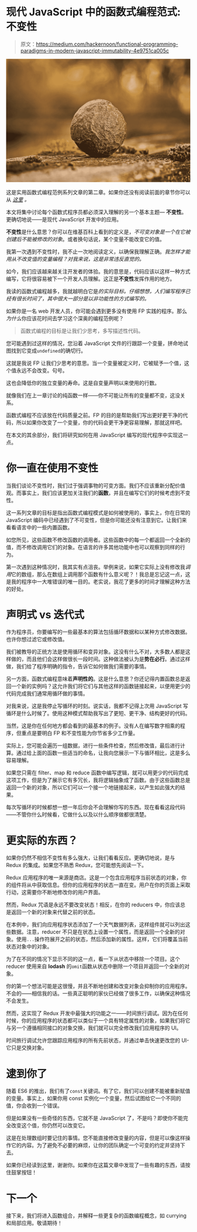 # 现代 JavaScript 中的函数式编程范式:不变性

> 原文：<https://medium.com/hackernoon/functional-programming-paradigms-in-modern-javascript-immutability-4e9751ca005c>

![](img/964c52b05131c7dde3db468d6a489295.png)

这是实用函数式编程范例系列文章的第二章。如果你还没有阅读前面的章节你可以从 [*这里*](https://hackernoon.com/functional-programming-paradigms-in-modern-javascript-pure-functions-797d9abbee1) *。*

本文将集中讨论每个函数式程序员都必须深入理解的另一个基本主题— **不变性**。更确切地说——是现代 JavaScript 开发中的应用。

**不变性**是什么意思？你可以在维基百科上看到的定义是，*不可变对象是一个在它被创建后不能被修改的对象*。或者换句话说，某个变量不能改变它的值。

我第一次遇到不变性时，我不止一次地阅读定义，以确保我理解正确。*我怎样才能用从不改变值的变量编程？对我来说，这是非常违反直觉的。*

如今，我们应该越来越关注开发者的体验。我的意思是，代码应该以这样一种方式编写，它将很容易被下一个开发人员理解。这正是**不变性**发挥作用的地方。

我读的函数式编程越多，我就越明白它是*的实际目标。仔细想想，人们编写程序已经有很长时间了，其中很大一部分是以非功能性的方式编写的。*

如果你是一名 web 开发人员，你可能会遇到更多没有使用 FP 实践的程序。那么*为什么*你应该花时间去学习这个深奥的编程范例呢？

> 函数式编程的目标是让我们少思考，多写描述性代码。

您可能遇到过这样的情况，您沿着 JavaScript 文件的行跟踪一个变量，拼命地试图找到它变成`undefined`的确切行。

这就是我说 FP 让我们少思考的意思。当一个变量被定义时，它被赋予一个值，这个值永远不会改变。句号。

这也会降低你的独立变量的寿命。这是自变量声明以来使用的行数。

就像我们在上一章讨论的纯函数一样——你不可能让所有的变量都不变，这没关系。

函数式编程不应该放在代码质量之前。FP 的目的是帮助我们写出更好更干净的代码，所以如果你改变了一个变量，你的代码会更干净更容易理解，那就这样吧。

在本文的其余部分，我们将研究如何在用 JavaScript 编写的现代程序中实现这一点。

# 你一直在使用不变性

当我们谈论不变性时，我们过于强调事物的可变方面。我们不应该重新分配价值观。而事实上，我们应该更加关注我们的**函数**，并且在编写它们的时候考虑到不变性。

这一系列文章的目标是指出函数式编程模式是如何被使用的，事实上，你在日常的 JavaScript 编码中已经遇到了不可变性，但是你可能还没有注意到它。让我们来看看语言中的一些内置函数。

如您所见，这些函数不修改函数的调用者。这些函数中的每一个都返回一个全新的值，而不修改调用它们的对象。在语言的许多其他功能中也可以观察到同样的行为。

第一次遇到这种情况时，我其实有点沮丧。举例来说，如果它实际上没有修改我*调用*它的数组，那么在数组上调用那个函数有什么意义呢？！我总是忘记这一点，这是我的程序中一大堆错误的唯一目的。老实说，我花了更多的时间才理解这种方法的好处。

# 声明式 vs 迭代式

作为程序员，你要编写的一些最基本的算法包括循环数据和以某种方式修改数据。也许你想过滤它或修改值。

我们被教导的正统方法是使用循环和变异对象。这没有什么不对，大多数人都是这样做的，而且他们会这样做很长一段时间。这种做法被认为是**势在必行**。通过这样做，我们给了程序明确的指令，告诉它如何做我们需要的事情。

另一方面，函数式编程意味着**声明性的**。这是什么意思？你还记得内置函数总是返回一个新的实例吗？这允许我们将它们与其他这样的函数链接起来，以便用更少的代码完成我们通常用循环做的事情。

对我来说，这是我停止写循环的时刻。说实话，我都不记得上次用 JavaScript 写循环是什么时候了。使用这种模式帮助我写出了更短、更干净、结构更好的代码。

当然，这是你在任何地方都会看到的最基本的例子。没有人在编写数字相乘的程序，但重点是要明白 FP 和不变性能为你节省多少工作量。

实际上，您可能会遍历一组数据，进行一些条件检查，然后修改值，最后进行计算。通过给上面的函数一些适当的命名，让我向您展示一下与循环相比，这是多么容易理解。

如果您只需在 filter、map 和 reduce 函数中编写逻辑，就可以用更少的代码完成这项工作，但是为了展示它有多冗长，我将逻辑抽象成了函数。由于这些函数总是返回一个新的对象，所以它们可以一个接一个地链接起来，以产生如此强大的结果。

每次写循环的时候都想一想一年后你会不会理解你写的东西。现在看看这段代码——不管你什么时候看，它做什么以及以什么顺序做都很清楚。

# 更实际的东西？

如果你仍然不相信不变性有多么强大，让我们看看反应。更确切地说，是与 Redux 的集成。如果您不熟悉 Redux，您可能想先阅读一下。

Redux 应用程序的唯一来源是商店。这是一个包含应用程序当前状态的对象，你的组件将从中获取信息。但你的应用程序的状态一直在变。用户在你的页面上采取行动，这需要你不断地修改你的用户界面。

然而，Redux 咒语是永远不要改变状态！相反，在你的 reducers 中，你应该总是返回一个新的对象来代替之前的状态。

在本例中，我们向应用程序状态添加了一个天气数据列表，这样组件就可以列出这些数据。注意，reducer 不只是在状态上设置一个属性，而是返回一个全新的对象。使用`...`操作符展开之前的状态，然后添加新的属性。这样，它们将覆盖当前状态对象中的对象。

为了在不同的情况下显示不同的这一点，看一下从状态中移除一个项目。这个 reducer 使用来自 **lodash** 的`omit`函数从状态中删除一个项目并返回一个全新的对象。

你的第一个想法可能是这很慢，并且不断地创建和改变对象会抑制你的应用程序。不会的——相信我的话。一些真正聪明的家伙已经做了很多工作，以确保这种情况不会发生。

然而，这实现了 Redux 开发中最强大的功能之一——时间旅行调试。因为在任何时候，你的应用程序的状态都可以类似于一个具有特定属性的对象，如果我们将它与另一个遵循相同接口的对象交换，我们就可以完全修改我们应用程序的 UI。

时间旅行调试允许您跟踪应用程序的所有先前状态，并通过单击快速更改您的 UI-它只是交换对象。

# 逮到你了

随着 ES6 的推出，我们有了`const`关键词。有了它，我们可以创建不能被重新赋值的变量。事实上，如果你用 const 实例化一个变量，然后试图给它一个不同的值，你会收到一个错误。

但是如果没有一些奇怪的东西，它就不是 JavaScript 了，不是吗？即使你不能完全改变这个值，你仍然可以改变它。

这是在处理数组时要记住的事情。您不能直接修改变量的内容，但是可以像这样操作它的内容。为了避免不必要的麻烦，让你的团队确定一个可变的约定并坚持下去。

如果你已经读到这里，谢谢你。如果你在这篇文章中发现了一些有趣的东西，请按住鼓掌按钮！

# 下一个

接下来，我们将进入函数组合，并解释一些更复杂的函数编程概念，如 currying 和局部应用。敬请期待！